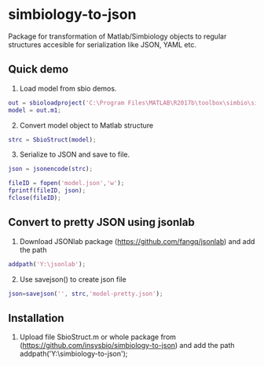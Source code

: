 # simbiology-to-json
Package for transformation of Matlab/Simbiology objects to regular structures accesible for serialization like JSON, YAML etc.

## Quick demo

1. Load model from sbio demos.
```matlab
out = sbioloadproject('C:\Program Files\MATLAB\R2017b\toolbox\simbio\simbiodemos\AntibacterialPKPD.sbproj');
model = out.m1;
```

2. Convert model object to Matlab structure
```matlab
strc = SbioStruct(model);
```

3. Serialize to JSON and save to file.
```matlab
json = jsonencode(strc);

fileID = fopen('model.json','w');
fprintf(fileID, json);
fclose(fileID);
```

## Convert to pretty JSON using jsonlab

1. Download JSONlab package (https://github.com/fangq/jsonlab) and add the path
```matlab
addpath('Y:\jsonlab');
```

2. Use savejson() to create json file
```matlab
json=savejson('', strc,'model-pretty.json');
```

## Installation

1. Upload file SbioStruct.m or whole package from (https://github.com/insysbio/simbiology-to-json) and add the path
addpath('Y:\simbiology-to-json');

